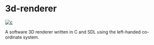 # 3d-renderer
[![c](https://github.com/claudemuller/3d-renderer/actions/workflows/c.yml/badge.svg)](https://github.com/claudemuller/3d-renderer/actions/workflows/c.yml)

A software 3D renderer written in C and SDL using the left-handed co-ordinate system.

